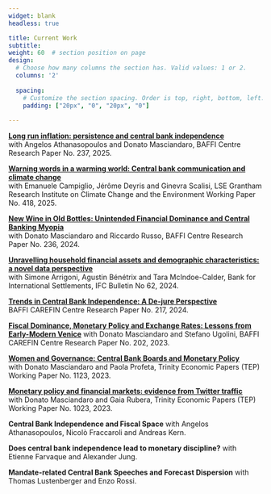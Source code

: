 ```yaml
---
widget: blank
headless: true

title: Current Work
subtitle:
weight: 60  # section position on page
design:
  # Choose how many columns the section has. Valid values: 1 or 2.
  columns: '2'
  
  spacing:
    # Customize the section spacing. Order is top, right, bottom, left.
    padding: ["20px", "0", "20px", "0"]  
  
---
```


**[Long run inflation: persistence and central bank independence](publication/_cbi_inflation)**  
with Angelos Athanasopoulos and Donato Masciandaro, BAFFI Centre Research Paper No. 237, 2025.

**[Warning words in a warming world: Central bank communication and climate change](publication/_cbspeeches)**  
with Emanuele Campiglio, Jérôme Deyris and Ginevra Scalisi, LSE Grantham Research Institute on Climate Change and the Environment Working Paper No. 418, 2025.

**[New Wine in Old Bottles: Unintended Financial Dominance and Central Banking Myopia](https://papers.ssrn.com/sol3/papers.cfm?abstract_id=5053363)**  
with Donato Masciandaro and Riccardo Russo, BAFFI Centre Research Paper No. 236, 2024.

**[Unravelling household financial assets and demographic characteristics: a novel data perspective](publication/_hfcs_shs)**  
with Simone Arrigoni, Agustin Bénétrix and Tara McIndoe-Calder, Bank for International Settlements, IFC Bulletin No 62, 2024.

**[Trends in Central Bank Independence: A De-jure Perspective](publication/_cbi_trends)**  
BAFFI CAREFIN Centre Research Paper No. 217, 2024.

**[Fiscal Dominance, Monetary Policy and Exchange Rates: Lessons from Early-Modern Venice](publication/_venice)**
with Donato Masciandaro and Stefano Ugolini, BAFFI CAREFIN Centre Research Paper No. 202, 2023.

**[Women and Governance: Central Bank Boards and Monetary Policy](publication/_aler)**  
with Donato Masciandaro and Paola Profeta, Trinity Economic Papers (TEP) Working Paper No. 1123, 2023.

**[Monetary policy and financial markets: evidence from Twitter traffic](publication/_twitter_monpol)**  
with Donato Masciandaro and Gaia Rubera, Trinity Economic Papers (TEP) Working Paper No. 1023, 2023.

**Central Bank Independence and Fiscal Space**
with Angelos Athanasopoulos, Nicolò Fraccaroli and Andreas Kern.

**Does central bank independence lead to monetary discipline?** with Etienne Farvaque and Alexander Jung.



**Mandate-related Central Bank Speeches and Forecast Dispersion**
with Thomas Lustenberger and Enzo Rossi.
